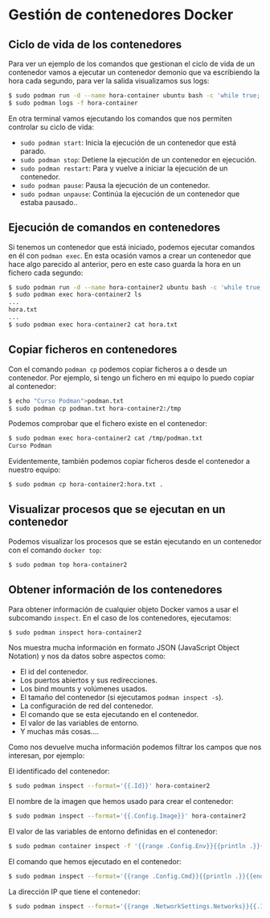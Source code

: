 # Gestión de contenedores Docker

## Ciclo de vida de los contenedores

Para ver un ejemplo de los comandos que gestionan el ciclo de vida de un contenedor vamos a ejecutar un contenedor demonio que va escribiendo la hora cada segundo, para ver la salida visualizamos sus logs:

```bash
$ sudo podman run -d --name hora-container ubuntu bash -c 'while true; do echo $(date +"%T"); sleep 1; done'
$ sudo podman logs -f hora-container
```
En otra terminal vamos ejecutando los comandos que nos permiten controlar su ciclo de vida:

* `sudo podman start`: Inicia la ejecución de un contenedor que está parado.
* `sudo podman stop`: Detiene la ejecución de un contenedor en ejecución.
* `sudo podman restart`: Para y vuelve a iniciar la ejecución de un contenedor.
* `sudo podman pause`: Pausa la ejecución de un contenedor.
* `sudo podman unpause`: Continúa la ejecución de un contenedor que estaba pausado..


## Ejecución de comandos en contenedores

Si tenemos un contenedor que está iniciado, podemos ejecutar comandos en él con `podman exec`. En esta ocasión vamos a crear un contenedor que hace algo parecido al anterior, pero en este caso guarda la hora en un fichero cada segundo:

```bash
$ sudo podman run -d --name hora-container2 ubuntu bash -c 'while true; do date +"%T" >> hora.txt; sleep 1; done'
$ sudo podman exec hora-container2 ls
...
hora.txt
...
$ sudo podman exec hora-container2 cat hora.txt
```

## Copiar ficheros en contenedores

Con el comando `podman cp` podemos copiar ficheros a o desde un contenedor. Por ejemplo, si tengo un fichero en mi equipo lo puedo copiar al contenedor:

```bash
$ echo "Curso Podman">podman.txt
$ sudo podman cp podman.txt hora-container2:/tmp
```

Podemos comprobar que el fichero existe en el contenedor:

```bash
$ sudo podman exec hora-container2 cat /tmp/podman.txt
Curso Podman
```

Evidentemente, también podemos copiar ficheros desde el contenedor a nuestro equipo:

```bash
$ sudo podman cp hora-container2:hora.txt .
```

## Visualizar procesos que se ejecutan en un contenedor

Podemos visualizar los procesos que se están ejecutando en un contenedor con el comando `docker top`:

```bash
$ sudo podman top hora-container2
```

## Obtener información de los contenedores

Para obtener información de cualquier objeto Docker vamos a usar el subcomando `inspect`. En el caso de los contenedores, ejecutamos:

```bash
$ sudo podman inspect hora-container2
```
Nos muestra mucha información en formato JSON (JavaScript Object Notation) y nos da datos sobre aspectos como:

* El id del contenedor.
* Los puertos abiertos y sus redirecciones.
* Los bind mounts y volúmenes usados.
* El tamaño del contenedor (si ejecutamos `podman inspect -s`).
* La configuración de red del contenedor.
* El comando que se esta ejecutando en el contenedor.
* El valor de las variables de entorno.
* Y muchas más cosas....

Como nos devuelve mucha información podemos filtrar los campos que nos interesan, por ejemplo:

El identificado del contenedor:

```bash
$ sudo podman inspect --format='{{.Id}}' hora-container2
```

El nombre de la imagen que hemos usado para crear el contenedor:

```bash
$ sudo podman inspect --format='{{.Config.Image}}' hora-container2
```

El valor de las variables de entorno definidas en el contenedor:

```bash
$ sudo podman container inspect -f '{{range .Config.Env}}{{println .}}{{end}}' hora-container2
```

El comando que hemos ejecutado en el contenedor:

```bash
$ sudo podman inspect --format='{{range .Config.Cmd}}{{println .}}{{end}}' hora-container2
```

La dirección IP que tiene el contenedor:

```bash
$ sudo podman inspect --format='{{range .NetworkSettings.Networks}}{{.IPAddress}}{{end}}' hora-container2
```
